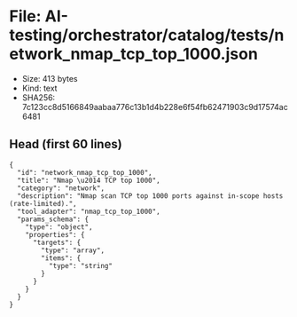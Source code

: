 # File: AI-testing/orchestrator/catalog/tests/network_nmap_tcp_top_1000.json

- Size: 413 bytes
- Kind: text
- SHA256: 7c123cc8d5166849aabaa776c13b1d4b228e6f54fb62471903c9d17574ac6481

## Head (first 60 lines)

```
{
  "id": "network_nmap_tcp_top_1000",
  "title": "Nmap \u2014 TCP top 1000",
  "category": "network",
  "description": "Nmap scan TCP top 1000 ports against in-scope hosts (rate-limited).",
  "tool_adapter": "nmap_tcp_top_1000",
  "params_schema": {
    "type": "object",
    "properties": {
      "targets": {
        "type": "array",
        "items": {
          "type": "string"
        }
      }
    }
  }
}
```

